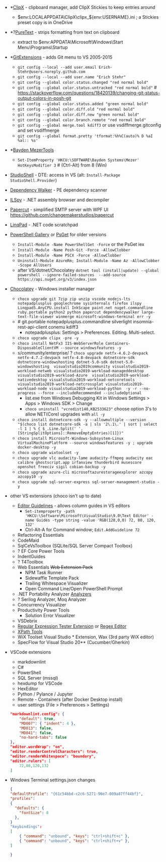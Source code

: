 - *[ClipX](https://web.archive.org/web/20200111230002/https://bluemars.org/clipx/) - clipboard manager, add ClipX Stickies to keep entries around
    - $env:LOCALAPPDATA\ClipX\clipx_${env:USERNAME}.ini ; a Stickies preset copy is in OneDrive
- *?[PureText](http://stevemiller.net/puretext/) - strips formatting from text on clipboard
    - extract to $env:APPDATA\Microsoft\Windows\Start Menu\Programs\Startup
- *[GitExtensions](http://gitextensions.github.io/) - adds Git menu to VS 2005-2015
    - `git config --local --add user.email Erich-Stehr@users.noreply.github.com`
    - `git config --local --add user.name "Erich Stehr"`
    - `git config --global color.status.changed "red normal bold"`
    - `git config --global color.status.untracked "red normal bold"` # <https://stackoverflow.com/questions/18420139/changing-git-status-output-colors-in-posh-git>
    - `git config --global color.status.added "green normal bold"`
    - `git config --global color.diff.old "red normal bold"`
    - `git config --global color.diff.new "green normal bold"`
    - `git config --global color.branch.remote "red normal bold"`
    - `git config --global merge.tool kdiff3` or use vsdiffmerge.gitconfig and set vsdiffmerge
    - `git config --global format.pretty 'tformat:%h%C(auto)% D %aI %al:: %s'`
- *[Bayden MezerTools](https://bayden.com/mezer)
    - `Set-ItemProperty 'HKCU:\SOFTWARE\Bayden Systems\Mezer' HotKeysModifier 3` # (Ctrl-Alt) from 8 (Win)
- [StudioShell](http://studioshell.codeplex.com/) - DTE: access in VS (alt: `Install-Package StudioShell.Provider`)
- [Dependency Walker](http://www.dependencywalker.com/) - PE dependency scanner
- [ILSpy](https://github.com/icsharpcode/ILSpy) - .NET assembly browser and decompiler
- [Papercut](http://papercut.codeplex.com/) - simplified SMTP server with WPF UI <https://github.com/changemakerstudios/papercut>
- [LinqPad](http://www.linqpad.net) - .NET code scratchpad
- [PowerShell Gallery](https://www.powershellgallery.com/) or [PsGet](https://psget.net/) for older versions
    - `Install-Module -Name PowerShellGet -Force` or the PsGet iex
    - `Install-Module -Name Posh-Git -Force -AllowClobber`
    - `Install-Module -Name PSCX -Force -AllowClobber`
    - `Uninstall-Module AzureRm; Install-Module -Name Az -AllowClobber -Scope AllUsers`
    - after VS/dotnet/Chocolatey `dotnet tool (install|update) --global powershell --ignore-failed-sources  --add-source https://api.nuget.org/v3/index.json`
- [Chocolatey](https://chocolatey.org/install) - Windows installer manager
    - `choco upgrade git 7zip zip unzip vscode nodejs-lts notepadplusplus googlechrome sysinternals firefox ilspy Linqpad5.AnyCPU.install InkScape paint.net nuget.commandline ruby.portable python2 python papercut dependencywalker large-text-file-viewer winmerge microsoft-windows-terminal err -y`
    - \# git.portable notepadplusplus.commandline silverlight insomnia-rest-api-client conemu kdiff3
        - notepadplusplus: Settings > Preferences. Editing. Multi-select.
    - `choco upgrade clipx -pre -y`
    - `choco install NetFx3 IIS-WebServerRole Containers-DisposableClientVM --source windowsfeatures -y`
    - s/community/enterprise/ ? `choco upgrade netfx-4.6.2-devpack netfx-4.7.2-devpack netfx-4.8-devpack dotnetcore-sdk dotnetcore-windowshosting dotnet-5.0-sdk dotnet-5.0-windowshosting  visualstudio2019community visualstudio2019-workload-netweb visualstudio2019-workload-manageddesktop visualstudio2019-workload-Azure  visualstudio2019-workload-nativedesktop visualstudio2019-workload-netcoretools visualstudio2019-workload-netcrossplat visualstudio2019-workload-node visualstudio2019-workload-python  -y -r --no-progress --force --includeRecommended --includeOptional`
        - list.exe from Windows Debugging Kit in Windows Settings > Apps > Windows SDK > Change
        - `choco uninstall "vcredist140,KB2533623"` choose option 3's to allow NET(Core) upgrades with `all -y`
    - `choco install dotnetcore-sdk -y --allowmultiple --version "$(choco list dotnetcore-sdk -a | sls '2\.1\.' | sort | select -l 1 | % { $_.Line.Split(' ', [StringSplitOptions]::RemoveEmptyEntries)[1]})"`
    - `choco install Microsoft-Windows-Subsystem-Linux VirtualMachinePlatform --source windowsfeatures -y ; upgrade docker-desktop -y`
    - `choco upgrade wixtoolset -y`
    - `choco upgrade vlc audacity-lame audacity-ffmpeg audacity eac calibre ghostscript.app irfanview thunderbird musescore openshot freeciv sigil cobian-backup -y`
    - `choco upgrade azure-cli microsoftazurestorageexplorer azcopy azcopy10 -y`
    - `choco upgrade sql-server-express sql-server-management-studio -y`

- other VS extensions (choco isn't up to date)
    - [Editor Guidelines](https://marketplace.visualstudio.com/items?itemName=PaulHarrington.EditorGuidelines) - allows column guides in VS editors
        - `Set-itemproperty -path 'HKCU:\Software\Microsoft\VisualStudio\9.0\Text Editor' -name Guides -type string -value 'RGB(128,0,0) 72, 80, 120, 132'`
        - Ctrl-Alt-A for Command window; `Edit.AddGuideline 72`
    - Refactoring Essentials
    - CodeMaid
    - SqlCeVsToolbox (SQLite/SQL Server Compact Toolbox)
    - ? EF Core Power Tools
    - IndentGuides
    - ? T4Toolbox
    - Web Essentials ~~Web Extension Pack~~
        - NPM Task Runner
        - Sidewaffle Template Pack
        - Trailing Whitespace Visualizer
        - Open Command Line/Open PowerShell Prompt
    - .NET Portability Analyzer [Analyzers](https://docs.microsoft.com/en-us/dotnet/standard/analyzers/)
    - ? Serilog Analyzer, Moq Analyzer
    - Concurrency Visualizer
    - Productivity Power Tools
        - Solution Error Visualizer
    - VSDebrix
    - [Regular Expression Tester Extension](https://marketplace.visualstudio.com/items?itemName=AndreasAndersen.RegularExpressionTesterExtension) or [Regex Editor](https://marketplace.visualstudio.com/items?itemName=GeorgyLosenkov.RegexEditorLite)
    - [XPath Tools](https://marketplace.visualstudio.com/items?itemName=UliWeltersbach.XPathInformation)
    - WiX Toolset Visual Studio * Extension, Wax (3rd party WiX editor)
    - SpecFlow for Visual Studio 20** (Cucumber/Gherkin)

- VSCode extensions
    - markdownlint
    - C#
    - PowerShell
    - SQL Server (mssql)
    - hexdump for VSCode
    - HexEditor
    - Python / Pylance / Jupyter
    - Remote - Containers (after Docker Desktop install)
    - user settings (File > Preferences > Settings)

    ```json
    "markdownlint.config": {
        "default": true,
        "MD007": { "indent": 4 },
        "MD013": false,
        "MD041": false,
        "no-hard-tabs": false
    },
    "editor.wordWrap": "on",
    "editor.renderControlCharacters": true,
    "editor.renderWhitespace": "boundary",
    "editor.rulers": [
        72,80,120,132
    ]
    ```

- Windows Terminal settings.json changes

    ```json
    {
    "defaultProfile": "{61c54bbd-c2c6-5271-96e7-009a87ff44bf}",
    "profiles":
    {
      "defaults": {
        "fontSize": 8
      },
    }
    "keybindings":
    [
        { "command": "unbound", "keys": "ctrl+shift+c" },
        { "command": "unbound", "keys": "ctrl+shift+v" },
    ]

    }
    ```
